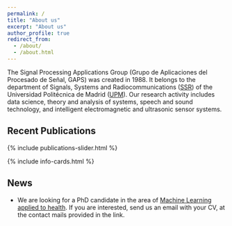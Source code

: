 ```yaml
---
permalink: /
title: "About us"
excerpt: "About us"
author_profile: true
redirect_from: 
  - /about/
  - /about.html
---
```


The Signal Processing Applications Group (Grupo de Aplicaciones del Procesado de Señal, GAPS) was created in 1988. It belongs to the department of Signals, Systems and Radiocommunications ([SSR](https://ssr.upm.es/)) of the Universidad Politécnica de Madrid ([UPM](https://www.upm.es/)). Our research activity includes data science, theory and analysis of systems, speech and sound technology, and intelligent electromagnetic and ultrasonic sensor systems. 

## Recent Publications

<link rel="stylesheet" href="../assets/css/publications-slider.css">

{% include publications-slider.html %}

<link rel="stylesheet" href="../assets/css/info-cards.css">

{% include info-cards.html %}


<!-- ## Join us

Check the positions available in each of our research lines, specially if you are a student willing to join us for your bachelor's or master's thesis (TFG/TFM):
* [Machine Learning applied to health](../lines_ml_health)
* [Machine Learning applied to communications](../lines_ml_comm)
* [Underwater Navigation](../lines_underwater_navigation)

You can also check the contact details of the faculty [here](../people), and write us if you want to propose a topic related to what we do! -->


## News

* We are looking for a PhD candidate in the area of [Machine Learning applied to health](../lines_ml_health). If you are interested, send us an email with your CV, at the contact mails provided in the link.



